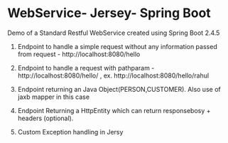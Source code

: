 # WebService- Jersey- Spring Boot

Demo of a Standard Restful WebService created using Spring Boot 2.4.5

1. Endpoint to handle a simple request without any information passed from request - http://localhost:8080/hello

2. Endpoint to handle a request with pathparam - http://localhost:8080/hello/<pathparam1> , ex. http://localhost:8080/hello/rahul

3. Endpoint returning an Java Object(PERSON,CUSTOMER). Also use of jaxb mapper in this case

4. Endpoint Returning a HttpEntity<T> which can return responsebosy + headers (optional).

5. Custom Exception handling in Jersy
